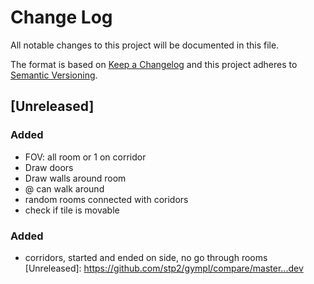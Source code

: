 # Change Log
All notable changes to this project will be documented in this file.

The format is based on [Keep a Changelog](http://keepachangelog.com/)
and this project adheres to [Semantic Versioning](http://semver.org/).

## [Unreleased]
### Added
 - FOV: all room or 1 on corridor
 - Draw doors
 - Draw walls around room
 - @ can walk around
 - random rooms connected with coridors
 - check if tile is movable
### Added
 - corridors, started and ended on side, no go through rooms
[Unreleased]: https://github.com/stp2/gympl/compare/master...dev
